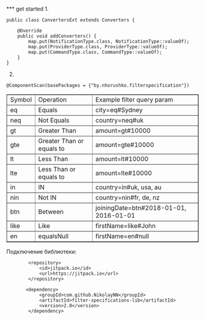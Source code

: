 *** get started 
1.
```
public class ConvertersExt extends Converters {

    @Override
    public void addConverters() {
        map.put(NotificationType.class, NotificationType::valueOf);
        map.put(ProviderType.class, ProviderType::valueOf);
        map.put(CommandType.class, CommandType::valueOf);
    }
}
```
2. 
```
@ComponentScan(basePackages = {"by.nhorushko.filterspecification"})
```

 <table border="1">
 <tr><td> Symbol   </td><td> Operation                   </td><td>Example filter query param</td>
 <tr><td>eq       </td><td> Equals                     </td><td>city=eq#Sydney	         </td>
 <tr><td>neq      </td><td> Not Equals                 </td><td>country=neq#uk          </td>
 <tr><td>gt       </td><td> Greater Than               </td><td>amount=gt#10000         </td>
 <tr><td>gte      </td><td> Greater Than or equals to  </td><td>amount=gte#10000        </td>
 <tr><td>lt       </td><td> Less Than                  </td><td>amount=lt#10000         </td>
 <tr><td>lte      </td><td> Less Than or equals to     </td><td>amount=lte#10000        </td>
 <tr><td>in       </td><td> IN                         </td><td>country=in#uk, usa, au  </td>
 <tr><td>nin      </td><td> Not IN                     </td><td>country=nin#fr, de, nz  </td>
 <tr><td>btn      </td><td> Between                    </td><td>joiningDate=btn#2018-01-01, 2016-01-01   </td>
 <tr><td>like     </td><td> Like                       </td><td>firstName=like#John     </td></tr>
 <tr><td>en     </td><td> equalsNull                       </td><td>firstName=en#null     </td></tr>
 </table>


Подключение библиотеки:
```
        <repository>
            <id>jitpack.io</id>
            <url>https://jitpack.io</url>
        </repository>

       <dependency>
            <groupId>com.github.NikolayNN</groupId>
            <artifactId>filter-specifications-lib</artifactId>
            <version>2.0</version>
        </dependency>
```
